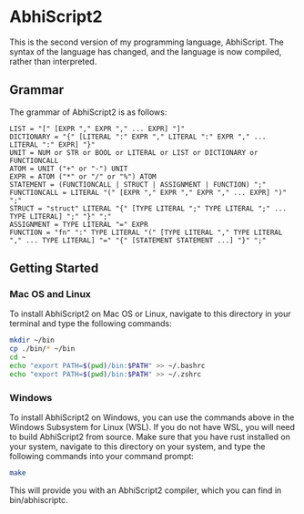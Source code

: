 # AbhiScript2

This is the second version of my programming language, AbhiScript. The syntax of the language has changed, and the language is now compiled, rather than interpreted.

## Grammar

The grammar of AbhiScript2 is as follows:

	LIST = "[" [EXPR "," EXPR "," ... EXPR] "]"
	DICTIONARY = "{" [LITERAL ":" EXPR "," LITERAL ":" EXPR "," ... LITERAL ":" EXPR] "}"
	UNIT = NUM or STR or BOOL or LITERAL or LIST or DICTIONARY or FUNCTIONCALL
	ATOM = UNIT ("+" or "-") UNIT
	EXPR = ATOM ("*" or "/" or "%") ATOM
	STATEMENT = (FUNCTIONCALL | STRUCT | ASSIGNMENT | FUNCTION) ";"
	FUNCTIONCALL = LITERAL "(" [EXPR "," EXPR "," EXPR "," ... EXPR] ")" ";"
	STRUCT = "struct" LITERAL "{" [TYPE LITERAL ";" TYPE LITERAL ";" ... TYPE LITERAL] ";" "}" ";"
	ASSIGNMENT = TYPE LITERAL "=" EXPR
	FUNCTION = "fn" ":" TYPE LITERAL "(" [TYPE LITERAL "," TYPE LITERAL "," ... TYPE LITERAL] "=" "{" [STATEMENT STATEMENT ...] "}" ";"

## Getting Started
### Mac OS and Linux

To install AbhiScript2 on Mac OS or Linux, navigate to this directory in your terminal and type the following commands:
```bash
mkdir ~/bin
cp ./bin/* ~/bin
cd ~
echo "export PATH=$(pwd)/bin:$PATH" >> ~/.bashrc
echo "export PATH=$(pwd)/bin:$PATH" >> ~/.zshrc
```

### Windows

To install AbhiScript2 on Windows, you can use the commands above in the Windows Subsystem for Linux (WSL).
If you do not have WSL, you will need to build AbhiScript2 from source. Make sure that you have rust installed on your system, navigate to this directory on your system, and type the following commands into your command prompt: 

```bash
make
```

This will provide you with an AbhiScript2 compiler, which you can find in bin/abhiscriptc.
